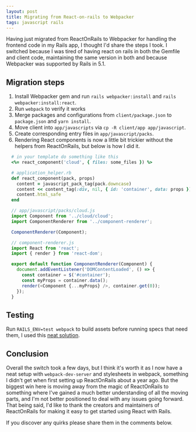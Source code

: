 ```yaml
---
layout: post
title: Migrating from React-on-rails to Webpacker
tags: javascript rails
---
```


Having just migrated from ReactOnRails to Webpacker for handling the frontend
code in my Rails app, I thought I'd share the steps I took. I switched because I
was tired of having react on rails in both the Gemfile and client code,
maintaining the same version in both and because Webpacker was supported by
Rails in 5.1.

## Migration steps

1. Install Webpacker gem and run `rails webpacker:install` and `rails webpacker:install:react`.
2. Run `webpack` to verify it works
3. Merge packages and configurations from `client/package.json` to `package.json` and `yarn install`.
4. Move client into `app/javascripts` via `cp -R client/app app/javascript`.
5. Create corresponding entry files in `app/javascript/packs`.
6. Rendering React components is now a little bit trickier without the helpers
   from ReactOnRails, but below is how I did it.

``` ruby
  # in your template do something like this
  <%= react_component('cloud', { files: some_files }) %>
```

``` ruby
  # application_helper.rb
  def react_component(pack, props)
    content = javascript_pack_tag(pack.downcase)
    content << content_tag(:div, nil, { id: 'container', data: props })
    content.html_safe
  end
```

``` javascript
  // app/javascript/packs/cloud.js
  import Component from '../cloud/cloud';
  import ComponentRenderer from '../component-renderer';

  ComponentRenderer(Component);
```

``` javascript
  // component-renderer.js
  import React from 'react';
  import { render } from 'react-dom';

  export default function ComponentRenderer(Component) {
    document.addEventListener('DOMContentLoaded', () => {
      const container = $('#container');
      const myProps = container.data();
      render(<Component {...myProps} />, container.get(0));
    });
  }
```

## Testing

Run `RAILS_ENV=test webpack` to build assets before running specs that need them, I used this
[neat solution](https://gist.github.com/naps62/a7dcce679a45592714ea6477108f0419).

## Conclusion

Overall the switch took a few days, but I think it's worth it as I now have a
neat setup with `webpack-dev-server` and stylesheets in webpack, something I
didn't get when first setting up ReactOnRails about a year ago. But the biggest
win here is moving away from the magic of ReactOnRails to something where I've
gained a much better understanding of all the moving parts, and I'm not better
positioned to deal with any issues going forward. That being said, I'd like to
thank the creators and maintainers of ReactOnRails for making it easy to get
started using React with Rails.

If you discover any quirks please share them in the comments below.
